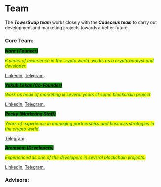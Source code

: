 # Team

The _**TowerSwap team**_ works closely with the _**Cadeceus team**_ to carry out development and marketing projects towards a better future.

### Core Team:

_<mark style="background-color:green;">**Nara ( Founder)**</mark>_

_<mark style="color:green;">6 years of experience in the crypto world. works as a crypto analyst and developer.</mark>_

[Linkedin](https://linkedin.com/in/na-ra), [Telegram](https://t.me/towerdev).

_<mark style="background-color:green;">**Yakub Lekan (Co-Founder)**</mark>_

_<mark style="color:green;">Work as head of marketing in several years at some blockchain project</mark>_

[Linkedin](https://www.linkedin.com/in/akeem-yakub-1b527619a), [Telegram.](https://t.me/Honeykay1)

_<mark style="background-color:green;">**Rocky (Marketing Staff)**</mark>_

_<mark style="color:green;">Years of experience in managing partnerships and business strategies in the crypto world</mark>_.

[Telegram](https://t.me/mailu03).

_<mark style="background-color:green;">**Aremsom (Developers)**</mark>_

_<mark style="color:green;">Experienced as one of the developers in several blockchain projects.</mark>_

[Linkedin](https://www.linkedin.com/in/habeeb-aliu-a15b001b0), [Telegram.](https://t.me/Henrymoores)



### Advisors:

